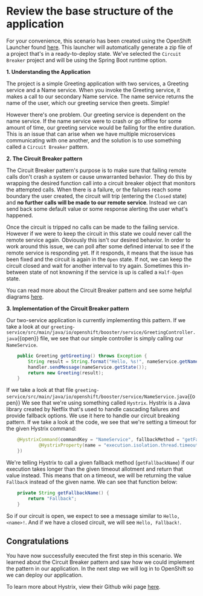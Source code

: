 # Review the base structure of the application

For your convenience, this scenario has been created using the OpenShift Launcher found [here](https://launch.openshift.io/launch/filtered-wizard/all). This launcher will automatically generate a zip file of a project that's in a ready-to-deploy state. We've selected the `Circuit Breaker` project and will be using the Spring Boot runtime option.

**1. Understanding the Application**

The project is a simple Greeting application with two services, a Greeting service and a Name service. When you invoke the Greeting service, it makes a call to our secondary Name service. The name service returns the name of the user, which our greeting service then greets. Simple!

However there's one problem. Our greeting service is dependent on the name service. If the name service were to crash or go offline for some amount of time, our greeting service would be failing for the entire duration. This is an issue that can arise when we have multiple microservices communicating with one another, and the solution is to use something called a `Circuit Breaker` pattern.

**2. The Circuit Breaker pattern**

The Circuit Breaker pattern's purpose is to make sure that failing remote calls don't crash a system or cause unwarranted behavior. They do this by wrapping the desired function call into a circuit breaker object that monitors the attempted calls. When there is a failure, or the failures reach some boundary the user created, the circuit will trip (entering the `Closed` state) and **no further calls will be made to our remote service**. Instead we can send back some default value or some response alerting the user what's happened.

Once the circuit is tripped no calls can be made to the failing service. However if we were to keep the circuit in this state we could never call the remote service again. Obviously this isn't our desired behavior. In order to work around this issue, we can poll after some defined interval to see if the remote service is responding yet. If it responds, it means that the issue has been fixed and the circuit is again in the `Open` state. If not, we can keep the circuit closed and wait for another interval to try again. Sometimes this in-between state of not knowning if the service is up is called a `Half-Open` state.

You can read more about the Circuit Breaker pattern and see some helpful diagrams [here](https://martinfowler.com/bliki/CircuitBreaker.html).

**3. Implementation of the Circuit Breaker pattern**

Our two-service application is currently implementing this pattern. If we take a look at our ``greeting-service/src/main/java/io/openshift/booster/service/GreetingController.java``{{open}} file, we see that our simple controller is simply calling our `NameService`.

```java
    public Greeting getGreeting() throws Exception {
        String result = String.format("Hello, %s!", nameService.getName());
        handler.sendMessage(nameService.getState());
        return new Greeting(result);
    }
```

If we take a look at that file ``greeting-service/src/main/java/io/openshift/booster/service/NameService.java``{{open}} We see that we're using something called `Hystrix`. Hystrix is a Java library created by Netflix that's used to handle cascading failures and provide fallback options. We use it here to handle our circuit breaking pattern. If we take a look at the code, we see that we're setting a timeout for the given Hystrix command:


```java
    @HystrixCommand(commandKey = "NameService", fallbackMethod = "getFallbackName", commandProperties = {
            @HystrixProperty(name = "execution.isolation.thread.timeoutInMilliseconds", value = "1000")
    })
```

We're telling Hystrix to call a given fallback method (`getFallbackName`) if our execution takes longer than the given timeout allotment and return that value instead. This means that on a timeout, we will be returning the value `Fallback` instead of the given name. We can see that function below:

```java
    private String getFallbackName() {
        return "Fallback";
    }
```
So if our circuit is open, we expect to see a message similar to `Hello, <name>!`. And if we have a closed circuit, we will see `Hello, Fallback!`.

## Congratulations

You have now successfully executed the first step in this scenario. We learned about the Circuit Breaker pattern and saw how we could implement the pattern in our application. In the next step we will log in to OpenShift so we can deploy our application. 

To learn more about Hystrix, view their Github wiki page [here](https://github.com/Netflix/Hystrix/wiki).